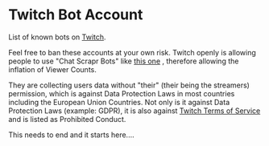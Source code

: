 # Twitch Bot Account
List of known bots on [Twitch](http://www.twitch.tv).

Feel free to ban these accounts at your own risk. Twitch openly is allowing people to use "Chat Scrapr Bots" like [this one](https://github.com/zya6yu/twitch-scraper-bot) , therefore allowing the inflation of Viewer Counts. 

They are collecting users data without "their" (their being the streamers) permission, which is against Data Protection Laws in most countries including the European Union Countries. Not only is it against Data Protection Laws (example: GDPR), it is also against [Twitch Terms of Service](https://www.twitch.tv/p/legal/terms-of-service/#9-prohibited-conduct) and is listed as Prohibited Conduct.

This needs to end and it starts here.... 
